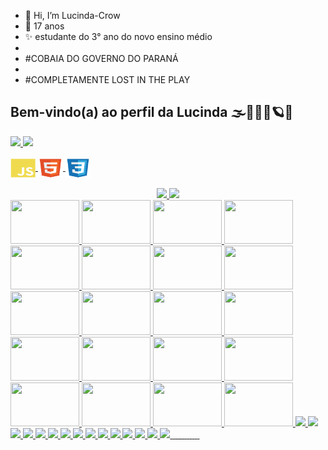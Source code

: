 - 👋 Hi, I’m Lucinda-Crow
- 🌱 17 anos
- ✨ estudante do 3° ano do novo ensino médio
- 
- #COBAIA DO GOVERNO DO PARANÁ
- 
- #COMPLETAMENTE LOST IN THE PLAY

## Bem-vindo(a) ao perfil da Lucinda 🌫️🫧🌱🌌🪐🌇

 <div>
   <a href="https://github.com/megavoide014">
   <img height="180em" src="https://github-readme-stats.vercel.app/api?username=megavoide014&show_icons=true&theme=midnight-purple&include_all_commits=true&count_private=true"/>
   <img height="180em" src="https://github-readme-stats.vercel.app/api/top-langs/?username=megavoide014&layout=compact&langs_count=6&theme=midnight-purple"/>
</div>
    
<div style="display: inline_block"><br>
  <img align="center" alt="Js" height="30" width="40" src="https://raw.githubusercontent.com/devicons/devicon/master/icons/javascript/javascript-plain.svg">
  <img align="center" alt="HTML" height="30" width="40" src="https://raw.githubusercontent.com/devicons/devicon/master/icons/html5/html5-original.svg">
  <img align="center" alt="CSS" height="30" width="40" src="https://raw.githubusercontent.com/devicons/devicon/master/icons/css3/css3-original.svg">
</div>
 
<br>
 






<div id="header" align="center">
  <img src= "https://media.giphy.com/media/Ll22OhMLAlVDb8UQWe/giphy.gif?cid=790b7611ccbkqdittsy3i1f4ftbuu34ezjvc658rxfelkdrz&ep=v1_stickers_search&rid=giphy.gif&ct=s" widht="100%"/>
  <img src="https://media.tenor.com/NZNqf4t9urAAAAAi/fafuke-sasuke.gif"/>
</div>

 
 <img src="https://raining-starss.neocities.org/thebread%20(5).gif" width="110" height="70"/>
  <img src="https://raining-starss.neocities.org/blog%20(4).gif" width="110" height="70"/>
  <img src="https://raining-starss.neocities.org/s2%20(6).gif" width="110" height="70"/>
 <img src="https://niconiconova.neocities.org/999999.gif" width="110" height="70"/>
 <img src="https://plasticdino.neocities.org/blinkie/iloveglitter.gif" width="110" height="70"/>
 <img src="https://i.postimg.cc/grbV6hNM/blinkies-Cafe-St.gif" width="110" height="70"/>
 <img src="https://plasticdino.neocities.org/blinkie/minedcraft.gif" width="110" height="70"/>
  <img src="https://raining-starss.neocities.org/garfpenis%20(7).png" width="110" height="70"/>
 <img src="https://raining-starss.neocities.org/dau0txn-75af8827-03a6-414b-97f6-0c030442042e.gif" width="110" height="70"/>
 <img src="https://raining-starss.neocities.org/boot%20(9).gif" width="110" height="70"/>
 <img src="https://external-media.spacehey.net/media/slZyBch8pqWfOmlNxTdVkjTTe6PS8U1IxLVby-1L-cCY=/https://freaky-fangz.neocities.org/stamps/d2qn4w7-4ac1ebfa-4905-4aea-82fd-362a9a506343.gif" width="110" height="70"/>
 <img src="https://raining-starss.neocities.org/pastel%20(10).gif" width="110" height="70"/>
 <img src="https://raining-starss.neocities.org/plugplug%20(2).gif" width="110" height="70"/>
 <img src="https://raining-starss.neocities.org/gittyimages%20(5).gif" width="110" height="70"/>
 <img src="https://raining-starss.neocities.org/col%20(2).gif" width="110" height="70"/>
 <img src="https://raining-starss.neocities.org/thebread%20(4).gif" width="110" height="70"/>
 <img src="https://raining-starss.neocities.org/gittyimages%20(6).gif" width="110" height="70"/>
 <img src="https://raining-starss.neocities.org/goodieblink%20(22).gif" width="110" height="70"/>
  <img src="" width="110" height="70"/>
 <img src="https://buttonwall.neocities.org/p4-noodle.png" width="110" height="70"/>
  <img src="https://media.tenor.com/GJa5u62scwMAAAAi/blinkies-blinkie.gif"/>
 <img src="https://cyber.dabamos.de/88x31/Sega-Elite.gif"/>
 <img src="https://buttonwall.neocities.org/mikufan.png"/>
 <img src="https://buttonwall.neocities.org/2006.gif"/>
 <img src="https://buttonwall.neocities.org/love-home.gif"/>
 <img src="https://i.postimg.cc/grbV6hNM/blinkies-Cafe-St.gif"/>
 <img src="https://multiverse.plus/user/worldofzack/posts/stamps/1d1d03ce.gif"/>
 <img src="https://multiverse.plus/user/worldofzack/posts/stamps/00-24.png"/>
 <img src="https://multiverse.plus/user/worldofzack/posts/stamps/949b37e7.png"/>
 <img src="https://multiverse.plus/user/worldofzack/posts/stamps/63a67dc1b9a.gif"/>
 <img src="https://multiverse.plus/user/worldofzack/posts/stamps/5925d439.png"/>
 <img src="https://multiverse.plus/user/worldofzack/posts/stamps/tumblr_ps6m9ioo3o1xzybrpo4_100.gif"/>
 <img src="https://media.tenor.com/JmA6fyxDNe4AAAAM/blinkie-blinkies.gif"/>
<img src="https://media.tenor.com/DSewm04PTeEAAAAM/tbh-creature-tbh.gif"/>
<img src="https://media.tenor.com/dssJi0fdouAAAAAM/hatsune-miku-vocaloid.gif"/>
<img src=""/>
<img src=""/>
 <img src=""/>
<img src=""/>
<img src=""/>
<img src=""/>
<img src=""/>
 <img src=""/>
<img src=""/>
<img src=""/>
<img src=""/>
<img src=""/>
 
</div> 



<!---
Lucinda-Crow/Lucinda-Crow is a ✨ special ✨ repository because its `README.md` (this file) appears on your GitHub profile.
You can click the Preview link to take a look at your changes.
--->
